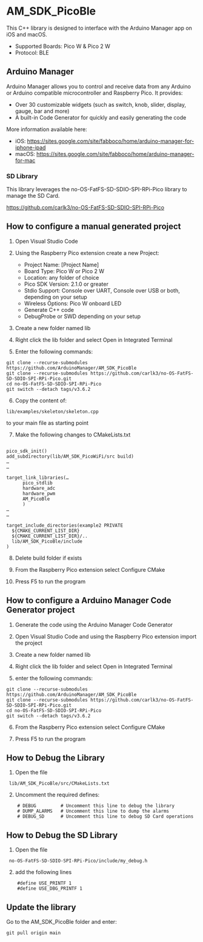 # AM_SDK_PicoBle

This C++ library is designed to interface with the Arduino Manager app on iOS and macOS.

 * Supported Boards: Pico W & Pico 2 W
 * Protocol: BLE

## Arduino Manager

Arduino Manager allows you to control and receive data from any Arduino or Arduino compatible microcontroller and Raspberry Pico. It provides:

* Over 30 customizable widgets (such as switch, knob, slider, display, gauge, bar and more)
* A built-in Code Generator for quickly and easily generating the code

More information available here:

- iOS: https://sites.google.com/site/fabboco/home/arduino-manager-for-iphone-ipad
- macOS: https://sites.google.com/site/fabboco/home/arduino-manager-for-mac


### SD Library

This library leverages the no-OS-FatFS-SD-SDIO-SPI-RPi-Pico library to manage the SD Card.

https://github.com/carlk3/no-OS-FatFS-SD-SDIO-SPI-RPi-Pico

## How to configure a manual generated project

1) Open Visual Studio Code

2) Using the Raspberry Pico extension create a new Project:

    - Project Name: [Project Name]
    - Board Type: Pico W or Pico 2 W
    - Location: any folder of choice
    - Pico SDK Version: 2.1.0 or greater
    - Stdio Support: Console over UART, Console over USB or both, depending on your setup
    - Wireless Options: Pico W onboard LED
    - Generate C++ code
    - DebugProbe or SWD depending on your setup

3) Create a new folder named lib

4) Right click the lib folder and select Open in Integrated Terminal

5) Enter the following commands:

```
git clone --recurse-submodules https://github.com/ArduinoManager/AM_SDK_PicoBle
git clone --recurse-submodules https://github.com/carlk3/no-OS-FatFS-SD-SDIO-SPI-RPi-Pico.git
cd no-OS-FatFS-SD-SDIO-SPI-RPi-Pico
git switch --detach tags/v3.6.2
```

6) Copy the content of:

```
lib/examples/skeleton/skeleton.cpp
```

to your main file as starting point

7) Make the following changes to CMakeLists.txt

```

pico_sdk_init()
add_subdirectory(lib/AM_SDK_PicoWiFi/src build)
…
…

target_link_libraries(…
      pico_stdlib
      hardware_adc
      hardware_pwm
      AM_PicoBle
      )
…
…

target_include_directories(example2 PRIVATE
  ${CMAKE_CURRENT_LIST_DIR}
  ${CMAKE_CURRENT_LIST_DIR}/..
  lib/AM_SDK_PicoBle/include
)

```

8) Delete build folder if exists

9) From the Raspberry Pico extension select Configure CMake

10) Press F5 to run the program

## How to configure a Arduino Manager Code Generator project

1) Generate the code using the Arduino Manager Code Generator

2) Open Visual Studio Code and using the Raspberry Pico extension import the project

3) Create a new folder named lib

4) Right click the lib folder and select Open in Integrated Terminal

5) enter the following commands:

```
git clone --recurse-submodules https://github.com/ArduinoManager/AM_SDK_PicoBle
git clone --recurse-submodules https://github.com/carlk3/no-OS-FatFS-SD-SDIO-SPI-RPi-Pico.git
cd no-OS-FatFS-SD-SDIO-SPI-RPi-Pico
git switch --detach tags/v3.6.2
```
6) From the Raspberry Pico extension select Configure CMake

7) Press F5 to run the program

## How to Debug the Library

1) Open the file

```
 lib/AM_SDK_PicoBle/src/CMakeLists.txt
```
2) Uncomment the required defines:

```
    # DEBUG         # Uncomment this line to debug the library
    # DUMP_ALARMS   # Uncomment this line to dump the alarms
    # DEBUG_SD      # Uncomment this line to debug SD Card operations
```

## How to Debug the SD Library

1) Open the file
```
 no-OS-FatFS-SD-SDIO-SPI-RPi-Pico/include/my_debug.h
 ```
2) add the following lines

```
    #define USE_PRINTF 1
    #define USE_DBG_PRINTF 1
```

## Update the library

Go to the AM_SDK_PicoBle folder and enter:

```
git pull origin main
```